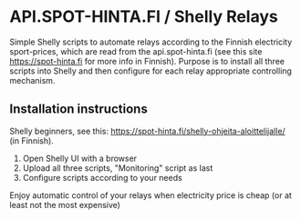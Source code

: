 # API.SPOT-HINTA.FI / Shelly Relays
Simple Shelly scripts to automate relays according to the Finnish electricity sport-prices, which are read from the api.spot-hinta.fi (see this site https://spot-hinta.fi for more info in Finnish).
Purpose is to install all three scripts into Shelly and then configure for each relay appropriate controlling mechanism.

## Installation instructions
Shelly beginners, see this: https://spot-hinta.fi/shelly-ohjeita-aloittelijalle/  (in Finnish).

1. Open Shelly UI with a browser
2. Upload all three scripts, "Monitoring" script as last
3. Configure scripts according to your needs

Enjoy automatic control of your relays when electricity price is cheap (or at least not the most expensive)
